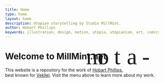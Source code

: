 ```yaml
---
title: Home
type: home
layout: home
description: Utopian storytelling by Studio MillMint.
author: Hobart Phillips
keywords: illustration, design, motion, utopia, utopianism, art, comics, comic, hobart, phillips, vekllei, millmint
---
```



<div class="emoji" id="whirlybat" style="text-align: center;">-atom</div>

# Welcome to MillMint.net
This website is a repository for the work of [Hobart Phillips](/newsdesk/about), best known for [Vekllei](/utopia/vekllei). Visit the menu above to learn more about my work.

<style>
.headerbox {
	display: none;
}
.emoji {
  grid-area: emoji;
  font-family: 'Whirlybats';
	font-weight: normal;
	font-style: normal;
	font-feature-settings: 'liga';
  text-align: center;
	display: inline-block;
	white-space: nowrap;
	word-wrap: normal;
	margin-right: 55px;
  margin-left: 55px;
	letter-spacing: -75px;
	-webkit-font-smoothing: antialiased;
	text-rendering: optimizeLegibility;
	-moz-osx-font-smoothing: grayscale;
	float: right;
	font-size: 75px;
}
</style>
